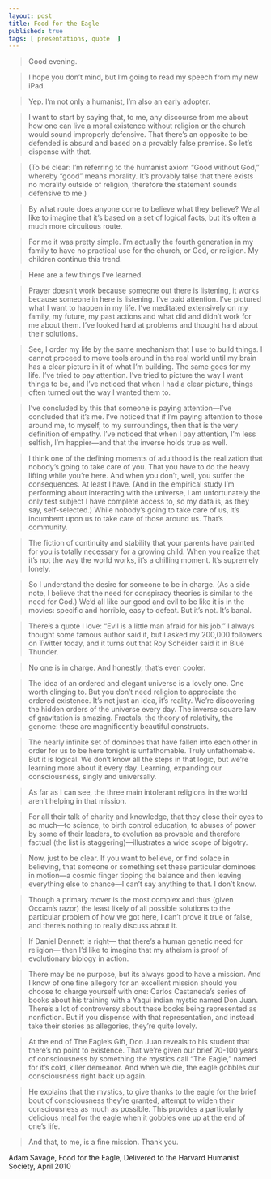 ```yaml
---
layout: post
title: Food for the Eagle
published: true 
tags: [ presentations, quote  ]
---
```


> Good evening.

> I hope you don’t mind, but I’m going to read my speech from my new iPad.

> Yep. I’m not only a humanist, I’m also an early adopter.

> I want to start by saying that, to me, any discourse from me about how one can live a moral existence without religion or the church would sound improperly defensive. That there’s an opposite to be defended is absurd and based on a provably false premise. So let’s dispense with that.

> (To be clear: I’m referring to the humanist axiom “Good without God,” whereby “good” means morality. It’s provably false that there exists no morality outside of religion, therefore the statement sounds defensive to me.)

> By what route does anyone come to believe what they believe? We all like to imagine that it’s based on a set of logical facts, but it’s often a much more circuitous route.

> For me it was pretty simple. I’m actually the fourth generation in my family to have no practical use for the church, or God, or religion. My children continue this trend.

> Here are a few things I’ve learned.

> Prayer doesn’t work because someone out there is listening, it works because someone in here is listening. I’ve paid attention. I’ve pictured what I want to happen in my life. I’ve meditated extensively on my family, my future, my past actions and what did and didn’t work for me about them. I’ve looked hard at problems and thought hard about their solutions.

> See, I order my life by the same mechanism that I use to build things. I cannot proceed to move tools around in the real world until my brain has a clear picture in it of what I’m building. The same goes for my life. I’ve tried to pay attention. I’ve tried to picture the way I want things to be, and I’ve noticed that when I had a clear picture, things often turned out the way I wanted them to.

> I’ve concluded by this that someone is paying attention—I’ve concluded that it’s me. I’ve noticed that if I’m paying attention to those around me, to myself, to my surroundings, then that is the very definition of empathy. I’ve noticed that when I pay attention, I’m less selfish, I’m happier—and that the inverse holds true as well.

> I think one of the defining moments of adulthood is the realization that nobody’s going to take care of you. That you have to do the heavy lifting while you’re here. And when you don’t, well, you suffer the consequences. At least I have. (And in the empirical study I’m performing about interacting with the universe, I am unfortunately the only test subject I have complete access to, so my data is, as they say, self-selected.) While nobody’s going to take care of us, it’s incumbent upon us to take care of those around us. That’s community.

> The fiction of continuity and stability that your parents have painted for you is totally necessary for a growing child. When you realize that it’s not the way the world works, it’s a chilling moment. It’s supremely lonely.

> So I understand the desire for someone to be in charge. (As a side note, I believe that the need for conspiracy theories is similar to the need for God.) We’d all like our good and evil to be like it is in the movies: specific and horrible, easy to defeat. But it’s not. It’s banal.

> There’s a quote I love: “Evil is a little man afraid for his job.” I always thought some famous author said it, but I asked my 200,000 followers on Twitter today, and it turns out that Roy Scheider said it in Blue Thunder.

> No one is in charge. And honestly, that’s even cooler.

> The idea of an ordered and elegant universe is a lovely one. One worth clinging to. But you don’t need religion to appreciate the ordered existence. It’s not just an idea, it’s reality. We’re discovering the hidden orders of the universe every day. The inverse square law of gravitation is amazing. Fractals, the theory of relativity, the genome: these are magnificently beautiful constructs.

> The nearly infinite set of dominoes that have fallen into each other in order for us to be here tonight is unfathomable. Truly unfathomable. But it is logical. We don’t know all the steps in that logic, but we’re learning more about it every day. Learning, expanding our consciousness, singly and universally.

> As far as I can see, the three main intolerant religions in the world aren’t helping in that mission.

> For all their talk of charity and knowledge, that they close their eyes to so much—to science, to birth control education, to abuses of power by some of their leaders, to evolution as provable and therefore factual (the list is staggering)—illustrates a wide scope of bigotry.

> Now, just to be clear. If you want to believe, or find solace in believing, that someone or something set these particular dominoes in motion—a cosmic finger tipping the balance and then leaving everything else to chance—I can’t say anything to that. I don’t know.

> Though a primary mover is the most complex and thus (given Occam’s razor) the least likely of all possible solutions to the particular problem of how we got here, I can’t prove it true or false, and there’s nothing to really discuss about it.

> If Daniel Dennett is right— that there’s a human genetic need for religion— then I’d like to imagine that my atheism is proof of evolutionary biology in action.

> There may be no purpose, but its always good to have a mission. And I know of one fine allegory for an excellent mission should you choose to charge yourself with one: Carlos Castaneda’s series of books about his training with a Yaqui indian mystic named Don Juan. There’s a lot of controversy about these books being represented as nonfiction. But if you dispense with that representation, and instead take their stories as allegories, they’re quite lovely.

> At the end of The Eagle’s Gift, Don Juan reveals to his student that there’s no point to existence. That we’re given our brief 70-100 years of consciousness by something the mystics call “The Eagle,” named for it’s cold, killer demeanor. And when we die, the eagle gobbles our consciousness right back up again.

> He explains that the mystics, to give thanks to the eagle for the brief bout of consciousness they’re granted, attempt to widen their consciousness as much as possible. This provides a particularly delicious meal for the eagle when it gobbles one up at the end of one’s life.

> And that, to me, is a fine mission. Thank you.

Adam Savage, Food for the Eagle, Delivered to the Harvard Humanist Society, April 2010
